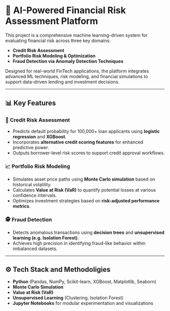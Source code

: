 # 🧠 AI-Powered Financial Risk Assessment Platform

This project is a comprehensive machine learning-driven system for evaluating financial risk across three key domains:
- **Credit Risk Assessment**
- **Portfolio Risk Modeling & Optimization**
- **Fraud Detection via Anomaly Detection Techniques**

Designed for real-world FinTech applications, the platform integrates advanced ML techniques, risk modeling, and financial simulations to support data-driven lending and investment decisions.

---

## 📊 Key Features

### 🏦 Credit Risk Assessment
- Predicts default probability for 100,000+ loan applicants using **logistic regression** and **XGBoost**.
- Incorporates **alternative credit scoring features** for enhanced predictive power.
- Outputs borrower-level risk scores to support credit approval workflows.

### 📈 Portfolio Risk Modeling
- Simulates asset price paths using **Monte Carlo simulation** based on historical volatility.
- Calculates **Value at Risk (VaR)** to quantify potential losses at various confidence intervals.
- Optimizes investment strategies based on **risk-adjusted performance metrics**.

### 🕵️ Fraud Detection
- Detects anomalous transactions using **decision trees** and **unsupervised learning (e.g. Isolation Forest)**.
- Achieves high precision in identifying fraud-like behavior within imbalanced datasets.

---

## ⚙️ Tech Stack and Methodoligies

- **Python** (Pandas, NumPy, Scikit-learn, XGBoost, Matplotlib, Seaborn)
- **Monte Carlo Simulation**
- **Value at Risk (VaR)**
- **Unsupervised Learning** (Clustering, Isolation Forest)
- **Jupyter Notebooks** for modular experimentation and visualizations


